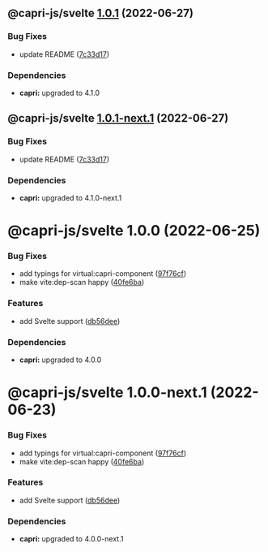 ## @capri-js/svelte [1.0.1](https://github.com/capri-js/capri/compare/@capri-js/svelte@1.0.0...@capri-js/svelte@1.0.1) (2022-06-27)


### Bug Fixes

* update README ([7c33d17](https://github.com/capri-js/capri/commit/7c33d17a9549bba23c646c5f5886ecc7bd08ff0e))





### Dependencies

* **capri:** upgraded to 4.1.0

## @capri-js/svelte [1.0.1-next.1](https://github.com/capri-js/capri/compare/@capri-js/svelte@1.0.0...@capri-js/svelte@1.0.1-next.1) (2022-06-27)


### Bug Fixes

* update README ([7c33d17](https://github.com/capri-js/capri/commit/7c33d17a9549bba23c646c5f5886ecc7bd08ff0e))





### Dependencies

* **capri:** upgraded to 4.1.0-next.1

# @capri-js/svelte 1.0.0 (2022-06-25)


### Bug Fixes

* add typings for virtual:capri-component ([97f76cf](https://github.com/capri-js/capri/commit/97f76cf1a12ffc7b77abe549558a7186924345f6))
* make vite:dep-scan happy ([40fe6ba](https://github.com/capri-js/capri/commit/40fe6bae7bc86a3f6f5970202b0fc13c3a59e0bb))


### Features

* add Svelte support ([db56dee](https://github.com/capri-js/capri/commit/db56deea004349fd0d74194bd72db815fccba5d5))





### Dependencies

* **capri:** upgraded to 4.0.0

# @capri-js/svelte 1.0.0-next.1 (2022-06-23)


### Bug Fixes

* add typings for virtual:capri-component ([97f76cf](https://github.com/capri-js/capri/commit/97f76cf1a12ffc7b77abe549558a7186924345f6))
* make vite:dep-scan happy ([40fe6ba](https://github.com/capri-js/capri/commit/40fe6bae7bc86a3f6f5970202b0fc13c3a59e0bb))


### Features

* add Svelte support ([db56dee](https://github.com/capri-js/capri/commit/db56deea004349fd0d74194bd72db815fccba5d5))





### Dependencies

* **capri:** upgraded to 4.0.0-next.1
